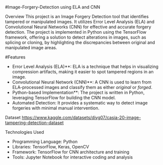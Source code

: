 #Image-Forgery-Detection using ELA and CNN

Overview
This project is an Image Forgery Detection tool that identifies tampered or manipulated images. It utilizes Error Level Analysis (ELA) and Convolutional Neural Networks (CNN) for effective and accurate forgery detection. The project is implemented in Python using the TensorFlow framework, offering a solution to detect alterations in images, such as splicing or cloning, by highlighting the discrepancies between original and manipulated image areas.

#Features
- Error Level Analysis (ELA)**: ELA is a technique that helps in visualizing compression artifacts, making it easier to spot tampered regions in an image.
- Convolutional Neural Network (CNN)**: A CNN is used to learn from ELA-processed images and classify them as either *original* or *forged*.
- Python-based Implementation**: The project is written in Python, leveraging TensorFlow for building the CNN model.
- Automated Detection: It provides a systematic way to detect image forgeries with minimal manual intervention.

Dataset
https://www.kaggle.com/datasets/divg07/casia-20-image-tampering-detection-dataset

Technologies Used
- Programming Language: Python
- Libraries: TensorFlow, Keras, OpenCV
- Framework: TensorFlow for CNN architecture and training
- Tools: Jupyter Notebook for interactive coding and analysis
